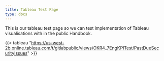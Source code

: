 ```yaml
---
title: Tableau Test Page
type: docs
---
```


This is our tableau test page so we can test implementation of Tableau
visualisations with in the public Handbook.

{{< tableau "https://us-west-2b.online.tableau.com/t/gitlabpublic/views/OKR4_7EngKPITest/PastDueSecurityIssues" >}}

